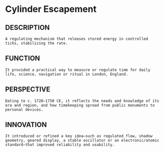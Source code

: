 # Cylinder Escapement

 ## DESCRIPTION
    A regulating mechanism that releases stored energy in controlled ticks, stabilizing the rate.

## FUNCTION
    It provided a practical way to measure or regulate time for daily life, science, navigation or ritual in London, England.

## PERSPECTIVE
    Dating to c. 1720–1750 CE, it reflects the needs and knowledge of its era and region, and how timekeeping spread from public monuments to personal devices.

 ## INNOVATION
    It introduced or refined a key idea—such as regulated flow, shadow geometry, geared display, a stable oscillator or an electronic/atomic standard—that improved reliability and usability.
